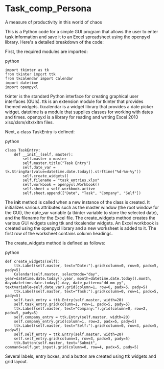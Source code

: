 # Task_comp_Persona
A measure of productivity in this world of chaos

This is a Python code for a simple GUI program that allows the user to enter task information and save it to an Excel spreadsheet using the openpyxl library. Here's a detailed breakdown of the code:

First, the required modules are imported:

python

    import tkinter as tk
    from tkinter import ttk
    from tkcalendar import Calendar
    import datetime
    import openpyxl

tkinter is the standard Python interface for creating graphical user interfaces (GUIs).
ttk is an extension module for tkinter that provides themed widgets.
tkcalendar is a widget library that provides a date picker widget.
datetime is a module that supplies classes for working with dates and times.
openpyxl is a library for reading and writing Excel 2010 xlsx/xlsm/xltx/xltm files.

Next, a class TaskEntry is defined:

python

    class TaskEntry:
        def __init__(self, master):
            self.master = master
            self.master.title("Task Entry")
            self.date_var = tk.StringVar(value=datetime.date.today().strftime("%d-%m-%y"))
            self.create_widgets()
            self.filename = "task_entries.xlsx"
            self.workbook = openpyxl.Workbook()
            self.sheet = self.workbook.active
            self.sheet.append(["Date", "Task", "Company", "Self"])

The __init__ method is called when a new instance of the class is created. It initializes various attributes such as the master window (the root window for the GUI), the date_var variable (a tkinter variable to store the selected date), and the filename for the Excel file.
The create_widgets method creates the various GUI widgets using ttk and tkcalendar widgets.
An Excel workbook is created using the openpyxl library and a new worksheet is added to it. The first row of the worksheet contains column headings.

The create_widgets method is defined as follows:

python

    def create_widgets(self):
        ttk.Label(self.master, text="Date:").grid(column=0, row=0, padx=5, pady=5)
        Calendar(self.master, selectmode="day", year=datetime.date.today().year, month=datetime.date.today().month, day=datetime.date.today().day, date_pattern="dd-mm-yy", textvariable=self.date_var).grid(column=1, row=0, padx=5, pady=5)
        ttk.Label(self.master, text="Task:").grid(column=0, row=1, padx=5, pady=5)
        self.task_entry = ttk.Entry(self.master, width=20)
        self.task_entry.grid(column=1, row=1, padx=5, pady=5)
        ttk.Label(self.master, text="Company:").grid(column=0, row=2, padx=5, pady=5)
        self.company_entry = ttk.Entry(self.master, width=20)
        self.company_entry.grid(column=1, row=2, padx=5, pady=5)
        ttk.Label(self.master, text="Self:").grid(column=0, row=3, padx=5, pady=5)
        self.self_entry = ttk.Entry(self.master, width=20)
        self.self_entry.grid(column=1, row=3, padx=5, pady=5)
        ttk.Button(self.master, text="Submit", command=self.get_input).grid(column=0, row=4, padx=5, pady=5)

Several labels, entry boxes, and a button are created using ttk widgets and grid layout.
